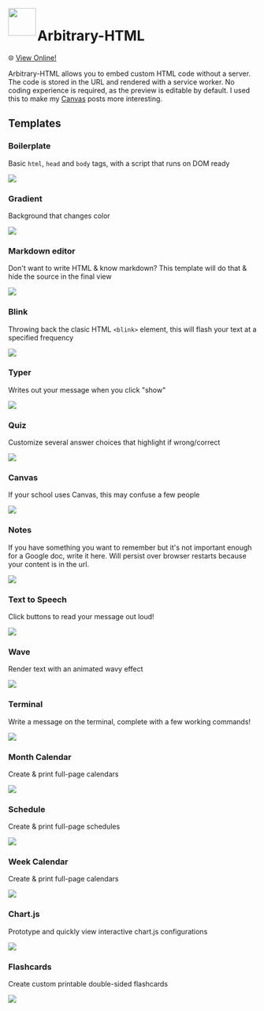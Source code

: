 <img align="left" src="chaos.png" style="width: 4em">

# Arbitrary-HTML

🌐 [View Online!](https://ethandawes.github.io/arbitrary-html/#edit=)

Arbitrary-HTML allows you to embed custom HTML code without a server. The code is stored in the URL and rendered with a service worker.
No coding experience is required, as the preview is editable by default. I used this to make my [Canvas](https://www.instructure.com/canvas) posts more interesting.

## Templates
### Boilerplate
Basic `html`, `head` and `body` tags, with a script that runs on DOM ready

[![](.github/demos/boilerplate.png)](https://ethandawes.github.io/arbitrary-html/presets.html?redir=0)

### Gradient
Background that changes color

[![](.github/demos/gradient.png)](https://ethandawes.github.io/arbitrary-html/presets.html?redir=1)

### Markdown editor
Don't want to write HTML & know markdown? This template will do that & hide the source in the final view

[![](.github/demos/markdown.png)](https://ethandawes.github.io/arbitrary-html/presets.html?redir=2)

### Blink
Throwing back the clasic HTML `<blink>` element, this will flash your text at a specified frequency

[![](.github/demos/blink.png)](https://ethandawes.github.io/arbitrary-html/presets.html?redir=3)

### Typer
Writes out your message when you click "show"

[![](.github/demos/typer.png)](https://ethandawes.github.io/arbitrary-html/presets.html?redir=4)

### Quiz
Customize several answer choices that highlight if wrong/correct

[![](.github/demos/quiz.png)](https://ethandawes.github.io/arbitrary-html/presets.html?redir=5)

### Canvas
If your school uses Canvas, this may confuse a few people

[![](.github/demos/canvas.png)](https://ethandawes.github.io/arbitrary-html/presets.html?redir=6)

### Notes
If you have something you want to remember but it's not important enough for a Google doc, write it here. Will persist over browser restarts because your content is in the url.

[![](.github/demos/notes.png)](https://ethandawes.github.io/arbitrary-html/presets.html?redir=7)

### Text to Speech
Click buttons to read your message out loud!

[![](.github/demos/tts.png)](https://ethandawes.github.io/arbitrary-html/presets.html?redir=8)

### Wave
Render text with an animated wavy effect

[![](.github/demos/wave.png)](https://ethandawes.github.io/arbitrary-html/presets.html?redir=9)

### Terminal
Write a message on the terminal, complete with a few working commands!

[![](.github/demos/terminal.png)](https://ethandawes.github.io/arbitrary-html/presets.html?redir=10)

### Month Calendar
Create & print full-page calendars

[![](.github/demos/calendar.png)](https://ethandawes.github.io/arbitrary-html/presets.html?redir=11)

### Schedule
Create & print full-page schedules

[![](.github/demos/schedule.png)](https://ethandawes.github.io/arbitrary-html/presets.html?redir=12)

### Week Calendar
Create & print full-page calendars

[![](.github/demos/week-cal.png)](https://ethandawes.github.io/arbitrary-html/presets.html?redir=13)

### Chart.js
Prototype and quickly view interactive chart.js configurations

[![](.github/demos/chartjs.png)](https://ethandawes.github.io/arbitrary-html/presets.html?redir=14)

### Flashcards
Create custom printable double-sided flashcards

[![](.github/demos/flashcards.png)](https://ethandawes.github.io/arbitrary-html/presets.html?redir=15)
